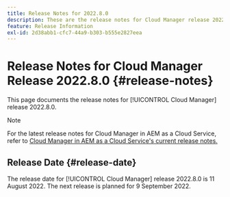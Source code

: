 ```yaml
---
title: Release Notes for 2022.8.0
description: These are the release notes for Cloud Manager release 2022.8.0.
feature: Release Information
exl-id: 2d38abb1-cfc7-44a9-b303-b555e2827eea
---
```


# Release Notes for Cloud Manager Release 2022.8.0 {#release-notes}

This page documents the release notes for [!UICONTROL Cloud Manager] release 2022.8.0.

>[!NOTE]
>
>For the latest release notes for Cloud Manager in AEM as a Cloud Service, refer to [Cloud Manager in AEM as a Cloud Service's current release notes.](https://experienceleague.adobe.com/docs/experience-manager-cloud-service/content/implementing/using-cloud-manager/release-notes-cloud-manager/release-notes-cm-current.html)

## Release Date {#release-date}

The release date for [!UICONTROL Cloud Manager] release 2022.8.0 is 11 August 2022. The next release is planned for 9 September 2022.
